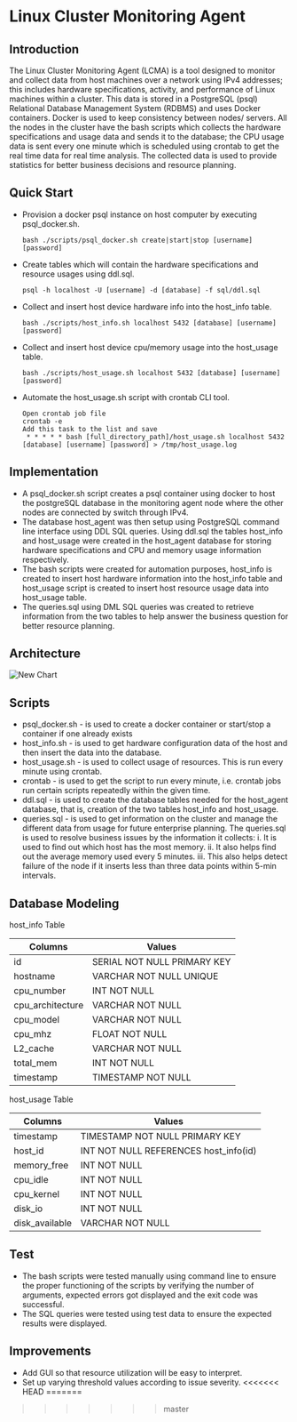 # Linux Cluster Monitoring Agent
## Introduction
The Linux Cluster Monitoring Agent (LCMA) is a tool designed to monitor and collect data from host machines over a network using IPv4 addresses; this includes hardware specifications, activity, and performance of Linux machines within a cluster. This data is stored in a PostgreSQL (psql) Relational Database Management System (RDBMS) and uses Docker containers. Docker is used to keep consistency between nodes/ servers.  All the nodes in the cluster have the bash scripts which collects the hardware specifications and usage data and sends it to the database; the CPU usage data is sent every one minute which is scheduled using crontab to get the real time data for real time analysis. The collected data is used to provide statistics for better business decisions and resource planning. 

## Quick Start
- Provision a docker psql instance on host computer by executing psql_docker.sh.

   ```
   bash ./scripts/psql_docker.sh create|start|stop [username] [password]
   ```
   
- Create tables which will contain the hardware specifications and resource usages using ddl.sql.

   ```
   psql -h localhost -U [username] -d [database] -f sql/ddl.sql
   ```
   
- Collect and insert host device hardware info into the host_info table.

   ```
   bash ./scripts/host_info.sh localhost 5432 [database] [username] [password]
   ```
   
- Collect and insert host device cpu/memory usage into the host_usage table.

   ```
   bash ./scripts/host_usage.sh localhost 5432 [database] [username] [password]
   ```
   
- Automate the host_usage.sh script with crontab CLI tool.

    ```
    Open crontab job file
    crontab -e
    Add this task to the list and save
     * * * * * bash [full_directory_path]/host_usage.sh localhost 5432 [database] [username] [password] > /tmp/host_usage.log
     ```
    
## Implementation
- A psql_docker.sh script creates a psql container using docker to host the postgreSQL database in the monitoring agent node where the other nodes are connected by switch through IPv4.
- The database host_agent was then setup using PostgreSQL command line interface using DDL SQL queries. Using ddl.sql the tables host_info and host_usage were created in the host_agent database for storing hardware specifications and CPU and memory usage information respectively.
- The bash scripts were created for automation purposes, host_info is created to insert host hardware information into the host_info table and host_usage script is created to insert host resource usage data into host_usage table.
- The queries.sql using DML SQL queries was created to retrieve information from the two tables to help answer the business question for better resource planning.
## Architecture
![New Chart](https://user-images.githubusercontent.com/80492218/112588113-3ca61580-8dd5-11eb-932a-6a6249710acf.JPG)

## Scripts
 
- psql_docker.sh - is used to create a docker container or start/stop a container if one already exists
- host_info.sh - is used to get hardware configuration data of the host and then insert the data into the database.
- host_usage.sh - is used to collect usage of resources. This is run every minute using crontab.
- crontab - is used to get the script to run every minute, i.e. crontab jobs run certain scripts repeatedly within the given time.
- ddl.sql - is used to create the database tables needed for the host_agent database, that is, creation of the two tables host_info and host_usage.
- queries.sql - is used to get information on the cluster and manage the different data from usage for future enterprise planning. The queries.sql is used to resolve business issues by the information it collects: 
              i. It is used to find out which host has the most memory. 
              ii. It also helps find out the average memory used every 5 minutes. 
              iii. This also helps detect failure of the node if it inserts less than three data points within 5-min intervals.

## Database Modeling
host_info Table

| Columns | Values |
| --- | ---|
| id |SERIAL NOT NULL PRIMARY KEY |
| hostname | VARCHAR NOT NULL UNIQUE |
| cpu_number | INT NOT NULL |
| cpu_architecture | VARCHAR NOT NULL |
| cpu_model | VARCHAR NOT NULL |
| cpu_mhz | FLOAT NOT NULL |
| L2_cache | VARCHAR NOT NULL |
| total_mem | INT NOT NULL |
| timestamp |TIMESTAMP NOT NULL |


 
host_usage Table
 
| Columns | Values |
| -- | -- |
| timestamp |TIMESTAMP NOT NULL PRIMARY KEY |
| host_id | INT NOT NULL REFERENCES host_info(id) |
| memory_free | INT NOT NULL |
| cpu_idle | INT NOT NULL |
| cpu_kernel | INT NOT NULL |
| disk_io | INT NOT NULL |
| disk_available | VARCHAR NOT NULL |

 
## Test
- The bash scripts were tested manually using command line to ensure the proper functioning of the scripts by verifying the number of arguments, expected errors got displayed and the exit code was successful.
- The SQL queries were tested using test data to ensure the expected results were displayed.

## Improvements
- Add GUI so that resource utilization will be easy to interpret. 
- Set up varying threshold values according to issue severity.
<<<<<<< HEAD
=======

>>>>>>> master
